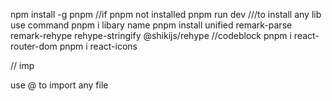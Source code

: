npm install -g pnpm //if pnpm not installed
pnpm run dev
///to install any lib use command pnpm i libary name
pnpm install unified remark-parse remark-rehype rehype-stringify @shikijs/rehype //codeblock
pnpm i react-router-dom
pnpm i react-icons


// imp

use @ to import any file 
